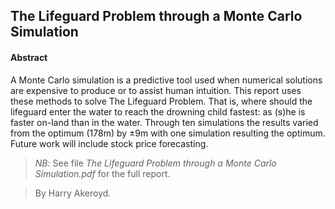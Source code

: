 ## The Lifeguard Problem through a Monte Carlo Simulation


#### Abstract
A Monte Carlo simulation is a predictive tool used when numerical solutions are expensive to produce or to assist human intuition. This report uses these methods to solve The Lifeguard Problem. That is, where should the lifeguard enter the water to reach the drowning child fastest: as (s)he is faster on-land than in the water. Through ten simulations the results varied from the optimum (178m) by ±9m with one simulation resulting the optimum. Future work will include stock price forecasting.

> *NB*: See file *The Lifeguard Problem through a Monte Carlo Simulation.pdf* for the full report.

> By Harry Akeroyd.
